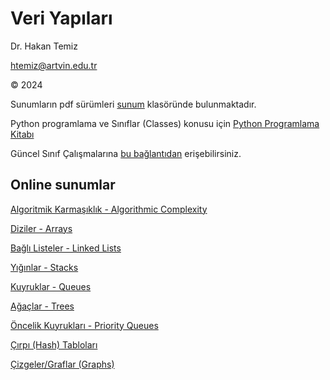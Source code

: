 # Veri Yapıları 

Dr. Hakan Temiz

htemiz@artvin.edu.tr

&copy; 2024



Sunumların pdf sürümleri [sunum](https://github.com/htemiz/Lectures/tree/main/Veri-Yapilari/sunum) klasöründe bulunmaktadır. 

Python programlama ve Sınıflar (Classes) konusu için [Python Programlama Kitabı](https://github.com/htemiz/Lectures/blob/main/Python-ile-Programlamaya-Giris/Python-ile-Programlamaya-Giris.ipynb)

Güncel Sınıf Çalışmalarına [bu bağlantıdan](https://colab.research.google.com/drive/1GWaL0WGJ60Rdpt255NjHoPW9qzSi3WUH?usp=sharing)  erişebilirsiniz.

## Online sunumlar

[Algoritmik Karmaşıklık - Algorithmic Complexity](https://docs.google.com/presentation/d/e/2PACX-1vTgRWS70ZLaKyEQyARpULcfoapXgzveI9DYLZ70drJeSvrqqvdN-w_L4k_-sdxW7WR1MrX6S__qXXE_/pub?start=true&loop=false&delayms=30000)

[Diziler - Arrays](https://docs.google.com/presentation/d/e/2PACX-1vSl_HN73FXLQS-1bUZYKZtpNhfyzQAd6edvXNkenQE0p3agB6kFJ8vIKR-ViH7K1ch8jAQGspnrzrsd/pub?start=false&loop=false&delayms=30000)

[Bağlı Listeler - Linked Lists](https://docs.google.com/presentation/d/e/2PACX-1vQgF4YbA2RZRc-vqcBJgvSX2MYe0fPKG10EU7DelAVPr5fiWsqWvlc3kuMozA84JfwsjFkBnYQ_CO75/pub?start=true&loop=false&delayms=30000)

[Yığınlar - Stacks](https://docs.google.com/presentation/d/e/2PACX-1vR03mIoukRjH5x4PvqHvtsRtLwULPGMUCdDxH4gl7xQnPZOMi2HsK87nR6QEnPS_hrywrLAdcxU8tq9/pub?start=false&loop=false&delayms=3000)

[Kuyruklar - Queues](https://docs.google.com/presentation/d/e/2PACX-1vQHBgpLAYBONajxYplRB2YUBNyPYLdseNBy7EYWqeitbuvuMJ3_e6VhpVlZ7VA6_gs8c47M14dikUPK/pub?start=true&loop=false&delayms=30000)

[Ağaçlar - Trees](https://docs.google.com/presentation/d/e/2PACX-1vT3CbaF9oYI9RYwTz_MhuLuiIV9U8SobPwA-bWOakOr4-XnFKcFJ5ixAYIdREUHUBCslxXACrTSRo-g/pub?start=true&loop=false&delayms=3000)

[Öncelik Kuyrukları - Priority Queues](https://docs.google.com/presentation/d/e/2PACX-1vSecPiux3MNB2XqE6AZoAqISiJtMCYK5rhXxBKgmOx2d0kmAOlWgMXXrIByOl4sAuwB7Mwx4CDn3q-n/pub?start=true&loop=false&delayms=3000)

[Çırpı (Hash) Tabloları](https://docs.google.com/presentation/d/e/2PACX-1vT5pjy_0UYvkuYg5ub_cL_6xuLiljAtpex-PH5BgqxPlNivx2ylFAjGWzOV7q9kKsMZcHemHVMOSs6I/pub?start=true&loop=false&delayms=3000)

[Çizgeler/Graflar (Graphs)](https://docs.google.com/presentation/d/e/2PACX-1vTlNPbDDLG-j9Iqtx_V89mMoAI1ZkGeQLS0Ca-b-4Fj6aLfTmPVoWVevIPAUuJJ7L1hZCUIliuQf2My/pub?start=false&loop=false&delayms=5000)

